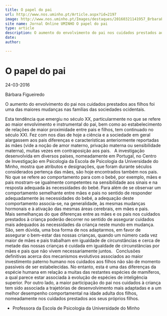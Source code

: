 ```yaml
---
title: O papel do pai
url: http://www.nos.uminho.pt/Article.aspx?id=2197
image: http://www.nos.uminho.pt/Images/destaques/20160321141957_BrbaraFigueiredo.jpg
site name: Jornal Online UMINHO O papel do pai
type: article
description: O aumento do envolvimento do pai nos cuidados prestados aos filhos foi uma das maiores mudanças nas famílias das sociedades ocidentais. 
date: 
author: 

---
```

# O papel do pai


24-03-2016

Bárbara Figueiredo

O aumento do envolvimento do pai nos cuidados prestados aos filhos foi uma das maiores mudanças nas famílias das sociedades ocidentais. 

Esta tendência que emergiu no século XX, particularmente no que se refere ao maior envolvimento e instrumental do pai, bem como ao estabelecimento de relações de maior proximidade entre pais e filhos, tem continuado no século XXI. Fez com nos dias de hoje a ciência e a sociedade em geral alargassem aos pais diferenças e características anteriormente reportadas às mães (vide a noção de amor materno, privação materna ou sensibilidade materna), muitas vezes em contraposição aos pais.
 
A investigação desenvolvida em diversos países, nomeadamente em Portugal, no Centro de Investigação em Psicologia da Escola de Psicologia da Universidade do Minho, mostra que atributos e designações, que foram durante séculos considerados pertença das mães, são hoje encontrados também nos pais. No que se refere ao comportamento para com o bebé, por exemplo, mães e pais mostram-se igualmente competentes na sensibilidade aos sinais e na resposta adequada às necessidades do bebé. Para além de se observar um comportamento semelhante entre mães e pais no sentido de responder adequadamente às necessidades do bebé, a adequação deste comportamento associa-se, na generalidade, às mesmas mudanças hormonais e à ativação das mesmas áreas cerebrais, em mães e pais.
 
Mais semelhanças do que diferenças entre as mães e os pais nos cuidados prestados à criança poderão decorrer no sentido de assegurar cuidados mais adequados às necessidades da criança neste mundo em mudança. São, sem dúvida, uma boa forma de nos adaptarmos, em favor de assegurar o bem-estar das nossas crianças, quando um número cada vez maior de mães e pais trabalham em igualdade de circunstâncias e cerca de metade das nossas crianças é cuidada em igualdade de circunstâncias por mães e pais que não vivem necessariamente juntos.
 
Conclusões definitivas acerca dos mecanismos evolutivos associados ao maior investimento paterno humano nos cuidados aos filhos não são de momento passiveis de ser estabelecidas. No entanto, esta é uma das diferenças da espécie humana em relação a muitas das restantes espécies de mamíferos, a qual parece estar associada à evolução de espécies de inteligência superior. Por outro lado, a maior participação do pai nos cuidados à criança tem sido associada a trajetórias de desenvolvimento mais adaptadas e a um melhor desempenho comportamental na idade adulta dos filhos, nomeadamente nos cuidados prestados aos seus próprios filhos.
 
* Professora da Escola de Psicologia da Universidade do Minho

